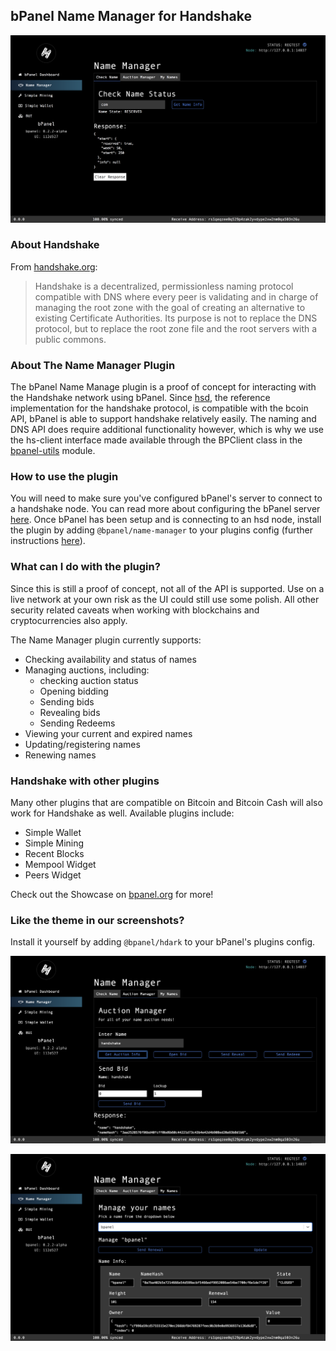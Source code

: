 ## bPanel Name Manager for Handshake

![nameManager](https://raw.githubusercontent.com/bpanel-org/name-manager/master/images/preview.png "name manager preview")
### About Handshake
From [handshake.org](https://handshake.org):
> Handshake is a decentralized, permissionless naming protocol compatible
with DNS where every peer is validating and in charge of managing the
root zone with the goal of creating an alternative to existing Certificate
Authorities. Its purpose is not to replace the DNS protocol, but to replace the root
zone file and the root servers with a public commons.

### About The Name Manager Plugin
The bPanel Name Manage plugin is a proof of concept for interacting with the Handshake
network using bPanel. Since [hsd](https://github.com/handshake-org/hsd), the reference
implementation for the handshake protocol, is compatible with the bcoin API, bPanel
is able to support handshake relatively easily. The naming and DNS API does require
additional functionality however, which is why we use the hs-client interface made available through the BPClient class in the [bpanel-utils](https://github.com/bpanel-org/bpanel-utils) module.

### How to use the plugin
You will need to make sure you've configured bPanel's server to connect to a
handshake node. You can read more about configuring the bPanel server [here](https://bpanel.org/docs/configuration.html). Once bPanel has been setup and is connecting to an hsd node, install the plugin by adding `@bpanel/name-manager` to your plugins config (further instructions [here](https://bpanel.org/docs/install-plugins.html)).

### What can I do with the plugin?
Since this is still a proof of concept, not all of the API is supported. Use on a live
network at your own risk as the UI could still use some polish. All other security
related caveats when working with blockchains and cryptocurrencies also apply.

The Name Manager plugin currently supports:
- Checking availability and status of names
- Managing auctions, including:
  - checking auction status
  - Opening bidding
  - Sending bids
  - Revealing bids
  - Sending Redeems
- Viewing your current and expired names
- Updating/registering names
- Renewing names

### Handshake with other plugins
Many other plugins that are compatible on Bitcoin and Bitcoin Cash will also
work for Handshake as well. Available plugins include:

- Simple Wallet
- Simple Mining
- Recent Blocks
- Mempool Widget
- Peers Widget

Check out the Showcase on [bpanel.org](https://bpanel.org/docs/plugin-showcase.html) for more!

### Like the theme in our screenshots?
Install it yourself by adding `@bpanel/hdark` to your bPanel's plugins config.

![nameManager](https://raw.githubusercontent.com/bpanel-org/name-manager/master/images/preview2.png "name manager preview 2")

![nameManager](https://raw.githubusercontent.com/bpanel-org/name-manager/master/images/preview3.png "name manager preview 3")
